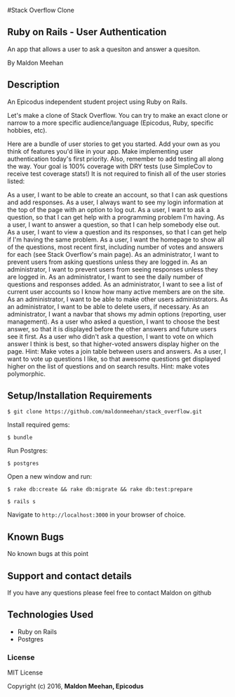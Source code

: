 #Stack Overflow Clone

## Ruby on Rails - User Authentication

An app that allows a user to ask a quesiton and answer a quesiton. 

By Maldon Meehan

## Description

An Epicodus independent student project using Ruby on Rails.

Let's make a clone of Stack Overflow. You can try to make an exact clone or narrow to a more specific audience/language (Epicodus, Ruby, specific hobbies, etc).

Here are a bundle of user stories to get you started. Add your own as you think of features you'd like in your app. Make implementing user authentication today's first priority. Also, remember to add testing all along the way. Your goal is 100% coverage with DRY tests (use SimpleCov to receive test coverage stats!) It is not required to finish all of the user stories listed:

As a user, I want to be able to create an account, so that I can ask questions and add responses.
As a user, I always want to see my login information at the top of the page with an option to log out.
As a user, I want to ask a question, so that I can get help with a programming problem I'm having.
As a user, I want to answer a question, so that I can help somebody else out.
As a user, I want to view a question and its responses, so that I can get help if I'm having the same problem.
As a user, I want the homepage to show all of the questions, most recent first, including number of votes and answers for each (see Stack Overflow's main page).
As an administrator, I want to prevent users from asking questions unless they are logged in.
As an administrator, I want to prevent users from seeing responses unless they are logged in.
As an administrator, I want to see the daily number of questions and responses added.
As an administrator, I want to see a list of current user accounts so I know how many active members are on the site.
As an administrator, I want to be able to make other users administrators.
As an administrator, I want to be able to delete users, if necessary.
As an administrator, I want a navbar that shows my admin options (reporting, user management).
As a user who asked a question, I want to choose the best answer, so that it is displayed before the other answers and future users see it first.
As a user who didn't ask a question, I want to vote on which answer I think is best, so that higher-voted answers display higher on the page. Hint: Make votes a join table between users and answers.
As a user, I want to vote up questions I like, so that awesome questions get displayed higher on the list of questions and on search results. Hint: make votes polymorphic.

## Setup/Installation Requirements

```
$ git clone https://github.com/maldonmeehan/stack_overflow.git
```

Install required gems:
```
$ bundle
```

Run Postgres:
```
$ postgres
```

Open a new window and run:
```
$ rake db:create && rake db:migrate && rake db:test:prepare
```
```
$ rails s
```

Navigate to `http://localhost:3000` in your browser of choice.

## Known Bugs

No known bugs at this point

## Support and contact details

If you have any questions please feel free to contact Maldon on github

## Technologies Used

* Ruby on Rails
* Postgres

### License

MIT License

Copyright (c) 2016, **Maldon Meehan, Epicodus**
